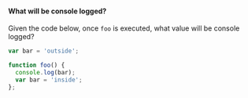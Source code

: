 #### What will be console logged?

Given the code below, once `foo` is executed, what value will be console logged?

```js
var bar = 'outside';

function foo() {
  console.log(bar);
  var bar = 'inside';
};
```
